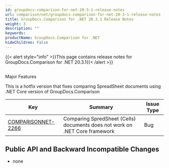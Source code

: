 ```yaml
---
id: groupdocs-comparison-for-net-20-3-1-release-notes
url: comparison/net/groupdocs-comparison-for-net-20-3-1-release-notes
title: GroupDocs.Comparison for .NET 20.3.1 Release Notes
weight: 3
description: ""
keywords: 
productName: GroupDocs.Comparison for .NET
hideChildren: False
---
```

{{< alert style="info" >}}This page contains release notes for GroupDocs.Comparison for .NET 20.3.1{{< /alert >}}

##   
Major Features

This is a hotfix version that fixes comparing SpreadSheet documents using .NET Core version of GroupDocs.Comparison

| Key | Summary | Issue Type |
| --- | --- | --- |
| [COMPARISONNET-2266](https://issue.lisbon.dynabic.com/issues/COMPARISONNET-2266) | Comparing SpredSheet (Cells) documents does not work on .NET Core framework | Bug |

## Public API and Backward Incompatible Changes

*   none
